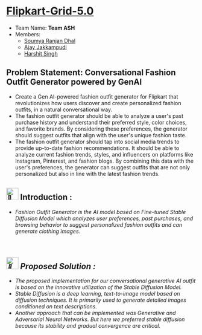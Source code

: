 # [Flipkart-Grid-5.0](https://unstop.com/hackathons/flipkart-grid-50-software-development-track-flipkart-grid-50-flipkart-686157)

- Team Name: **Team ASH**
- Members:
  - [Soumya Ranjan Dhal](https://github.com/srdhal)
  - [Ajay Jakkampudi](https://github.com/ajayjakkampudi)
  - [Harshit Singh](https://github.com/harshiitsingh)

## Problem Statement: Conversational Fashion Outfit Generator powered by GenAI
  - Create a Gen AI-powered fashion outfit generator for Flipkart that revolutionizes how users discover and create personalized fashion outfits, in a natural conversational way.
  - The fashion outfit generator should be able to analyze a user's past purchase history and understand their preferred style, color choices, and favorite brands. By considering these preferences, the generator should suggest outfits that align with the user's unique fashion taste.
  - The fashion outfit generator should tap into social media trends to provide up-to-date fashion recommendations. It should be able to analyze current fashion trends, styles, and influencers on platforms like Instagram, Pinterest, and fashion blogs. By combining this data with the user's preferences, the generator can suggest outfits that are not only personalized but also in line with the latest fashion trends.


<h2><picture>
  <source srcset="https://fonts.gstatic.com/s/e/notoemoji/latest/1f331/512.webp" type="image/webp">
  <img src="https://fonts.gstatic.com/s/e/notoemoji/latest/1f331/512.gif" alt="🌱" width="32" height="32">
</picture> Introduction :</h2><i>
<ul>
  <li>
    Fashion Outfit Generator is the AI model based on Fine-tuned Stable Diffusion Model which analyzes user preferences, past purchases, and browsing behavior to suggest personalized fashion outfits and can generate clothing images.
  </li>
</ul>
<br>

<div>
 <h2><picture>
  <source srcset="https://fonts.gstatic.com/s/e/notoemoji/latest/1f31f/512.webp" type="image/webp">
  <img src="https://fonts.gstatic.com/s/e/notoemoji/latest/1f31f/512.gif" alt="🌟" width="32" height="32">
</picture> Proposed Solution :</h2></div>
<ul>
  <li> The proposed implementation for our conversational generative AI outfit is based on the innovative utilization of the Stable Diffusion Model. </li>
  <li>Stable Diffusion is a deep learning, text-to-image model based on diffusion techniques. It is primarily used to generate detailed images conditioned on text     descriptions.</li>
  <li>Another approach that can be implemented was Generative and Adversarial Neural Networks.
    But here we preferred stable diffusion because its stability and gradual convergence are critical. </li>
  </ul>
<br>

